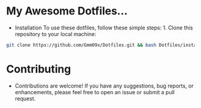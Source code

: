

# My Awesome Dotfiles...

- Installation To use these dotfiles, follow these simple steps: 1. Clone this repository to your local machine:
```bash
git clone https://github.com/Gmm09x/Dotfiles.git && bash Dotfiles/install.sh    
```
# Contributing
- Contributions are welcome! If you have any suggestions, bug reports, or enhancements, please feel free to open an issue or submit a pull request.
